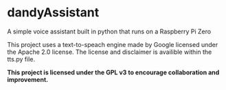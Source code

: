 # dandyAssistant
A simple voice assistant built in python that runs on a Raspberry Pi Zero

This project uses a text-to-speach engine made by Google licensed under
the Apache 2.0 license. The license and disclaimer is availible within
the tts.py file.

**This project is licensed under the GPL v3 to encourage collaboration
and improvement.**
